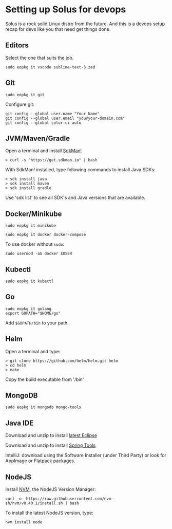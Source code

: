 # Setting up Solus for devops

Solus is a rock solid Linux distro from the future. 
And this is a devops setup recap for devs like you that need get things done.

## Editors
Select the one that suits the job.

    sudo eopkg it vscode sublime-text-3 zed

## Git
    sudo eopkg it git

Configure git:

    git config --global user.name "Your Name"
    git config --global user.email "you@your-domain.com"
    git config --global color.ui auto

## JVM/Maven/Gradle
Open a terminal and install [SdkMan!](https://sdkman.io)

    > curl -s "https://get.sdkman.io" | bash

With SdkMan! installed, type following commands to install Java SDKs:

    > sdk install java
    > sdk install maven
    > sdk install gradle

Use 'sdk list' to see all SDK's and Java versions that are available.

## Docker/Minikube
    sudo eopkg it minikube

    sudo eopkg it docker docker-compose
    
To use docker without `sudo`:    
    
    sudo usermod -aG docker $USER

## Kubectl 
    sudo eopkg it kubectl

## Go
    sudo eopkg it golang
    export GOPATH="$HOME/go"
    
Add `$GOPATH/bin` to your path.

## Helm
Open a terminal and type:

    > git clone https://github.com/helm/helm.git helm
    > cd helm
    > make

Copy the build executable from '/bin'

## MongoDB

    sudo eopkg it mongodb mongo-tools

## Java IDE

Download and unzip to install [latest Eclipse](https://www.eclipse.org/downloads/packages/)
        
Download and unzip to install [Spring Tools](https://spring.io/tools)    

IntelliJ: download using the Software Installer (under Third Party) or look for AppImage or Flatpack packages.

## NodeJS

Install [NVM](https://github.com/nvm-sh/nvm?tab=readme-ov-file#installing-and-updating), the NodeJS Version Manager:

    curl -o- https://raw.githubusercontent.com/nvm-sh/nvm/v0.40.1/install.sh | bash

To install the latest NodeJS version, type:

    nvm install node

